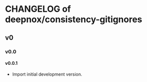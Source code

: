 # CHANGELOG of deepnox/consistency-gitignores

## v0

### v0.0

#### v0.0.1

- Import initial development version.

